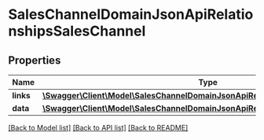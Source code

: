 # SalesChannelDomainJsonApiRelationshipsSalesChannel

## Properties
Name | Type | Description | Notes
------------ | ------------- | ------------- | -------------
**links** | [**\Swagger\Client\Model\SalesChannelDomainJsonApiRelationshipsSalesChannelLinks**](SalesChannelDomainJsonApiRelationshipsSalesChannelLinks.md) |  | [optional] 
**data** | [**\Swagger\Client\Model\SalesChannelDomainJsonApiRelationshipsSalesChannelData**](SalesChannelDomainJsonApiRelationshipsSalesChannelData.md) |  | [optional] 

[[Back to Model list]](../../README.md#documentation-for-models) [[Back to API list]](../../README.md#documentation-for-api-endpoints) [[Back to README]](../../README.md)

